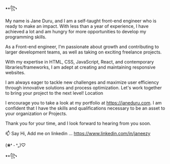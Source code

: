 ⭑⭒꧂

My name is Jane Duru, and I am a self-taught front-end engineer who is ready to make an impact. With less than a year of experience, I have achieved a lot and am hungry for more opportunities to develop my programming skills.

As a Front-end engineer, I'm passionate about growth and contributing to larger development teams, as well as taking on exciting freelance projects. 

With my expertise in HTML, CSS, JavaScript, React, and contemporary libraries/frameworks, I am adept at creating and maintaining responsive websites. 

I am always eager to tackle new challenges and maximize user efficiency through innovative solutions and process optimization. Let's work together to bring your project to the next level!
Location

I encourage you to take a look at my portfolio at https://janeduru.com. I am confident that I have the skills and qualifications necessary to be an asset to your organization or Projects.

Thank you for your time, and I look forward to hearing from you soon.


📫 Say Hi, Add me on linkedin ... https://www.linkedin.com/in/janeezy


(❀❛ ֊ ❛„)♡

⭑⭒꧂
